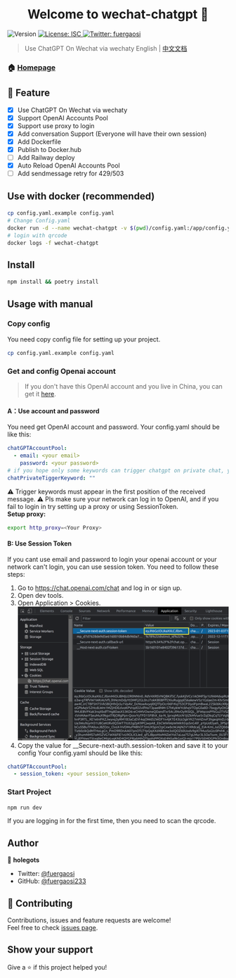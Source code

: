 <h1 align="center">Welcome to wechat-chatgpt 👋</h1>
<p>
  <img alt="Version" src="https://img.shields.io/badge/version-1.0.0-blue.svg?cacheSeconds=2592000" />
  <a href="#" target="_blank">
    <img alt="License: ISC" src="https://img.shields.io/badge/License-ISC-yellow.svg" />
  </a>
  <a href="https://twitter.com/fuergaosi" target="_blank">
    <img alt="Twitter: fuergaosi" src="https://img.shields.io/twitter/follow/fuergaosi.svg?style=social" />
  </a>
</p>

> Use ChatGPT On Wechat via wechaty
English | [中文文档](README.zh-CN.md)
### 🏠 [Homepage](https://github.com/fuergaosi233/wechat-chatgpt)

## 🌟 Feature

- [x] Use ChatGPT On Wechat via wechaty
- [x] Support OpenAI Accounts Pool
- [x] Support use proxy to login
- [x] Add conversation Support (Everyone will have their own session)
- [x] Add Dockerfile
- [x] Publish to Docker.hub
- [ ] Add Railway deploy
- [x] Auto Reload OpenAI Accounts Pool
- [ ] Add sendmessage retry for 429/503

## Use with docker (recommended)

```sh
cp config.yaml.example config.yaml
# Change Config.yaml
docker run -d --name wechat-chatgpt -v $(pwd)/config.yaml:/app/config.yaml holegots/wechat-chatgpt:latest
# login with qrcode
docker logs -f wechat-chatgpt
```

## Install

```sh
npm install && poetry install
```

## Usage with manual

### Copy config

You need copy config file for setting up your project.

```sh
cp config.yaml.example config.yaml
```

### Get and config Openai account

> If you don't have this OpenAI account and you live in China, you can get it [here](https://mirror.xyz/boxchen.eth/9O9CSqyKDj4BKUIil7NC1Sa1LJM-3hsPqaeW_QjfFBc).

#### **A：Use account and password**

You need get OpenAI account and password.
Your config.yaml should be like this:

```yaml
chatGPTAccountPool:
  - email: <your email>
    password: <your password>
# if you hope only some keywords can trigger chatgpt on private chat, you can set it like this:
chatPrivateTiggerKeyword: ""
```

⚠️ Trigger keywords must appear in the first position of the received message.
⚠️ Pls make sure your network can log in to OpenAI, and if you fail to login in try setting up a proxy or using SessionToken.  
**Setup proxy:**

```sh
export http_proxy=<Your Proxy>
```

#### **B: Use Session Token**

If you cant use email and password to login your openai account or your network can't login, you can use session token. You need to follow these steps:

1. Go to https://chat.openai.com/chat and log in or sign up.
2. Open dev tools.
3. Open Application > Cookies.
   ![image](docs/images/session-token.png)
4. Copy the value for \_\_Secure-next-auth.session-token and save it to your config
   Your config.yaml should be like this:

```yaml
chatGPTAccountPool:
  - session_token: <your session_token>
```

### Start Project

```sh
npm run dev
```

If you are logging in for the first time, then you need to scan the qrcode.

## Author

👤 **holegots**

- Twitter: [@fuergaosi](https://twitter.com/fuergaosi)
- GitHub: [@fuergaosi233](https://github.com/fuergaosi233)

## 🤝 Contributing

Contributions, issues and feature requests are welcome!<br />Feel free to check [issues page](https://github.com/fuergaosi233/wechat-chatgpt/issues).

## Show your support

Give a ⭐️ if this project helped you!
